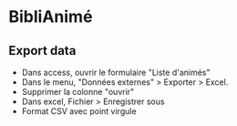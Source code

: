 # BibliAnimé

## Export data

- Dans access, ouvrir le formulaire "Liste d'animés"
- Dans le menu, "Données externes" > Exporter > Excel.
- Supprimer la colonne "ouvrir"
- Dans excel, Fichier > Enregistrer sous
- Format CSV avec point virgule
